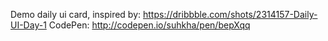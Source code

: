 Demo daily ui card, inspired by: https://dribbble.com/shots/2314157-Daily-UI-Day-1
CodePen: http://codepen.io/suhkha/pen/bepXqq
